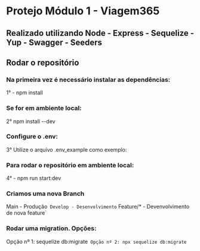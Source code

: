 # Protejo Módulo 1 - Viagem365
## Realizado utilizando Node - Express - Sequelize - Yup - Swagger - Seeders

## Rodar o repositório

### Na primeira vez é necessário instalar as dependências:

1° - npm install

### Se for em ambiente local:

2° npm install --dev

### Configure o .env:

3°  Utilize o arquivo .env_example como exemplo:


### Para rodar o repositório em ambiente local:

4° - npm run start:dev


### Criamos uma nova Branch

 Main - Produção`
 Develop - Desenvolvimento`
 Feature/* - Devenvolvimento de nova feature`


### Rodar uma migration. Opções:

Opção nº 1: sequelize db:migrate`
Opção nº 2: npx sequelize db:migrate`
